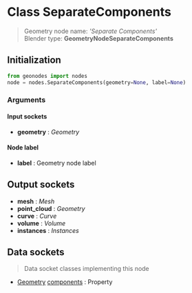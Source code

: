 
# Class SeparateComponents

> Geometry node name: _'Separate Components'_<br>Blender type:  **GeometryNodeSeparateComponents**

## Initialization


```python
from geonodes import nodes
node = nodes.SeparateComponents(geometry=None, label=None)
```


### Arguments


#### Input sockets



- **geometry** : _Geometry_



#### Node label



- **label** : Geometry node label



## Output sockets



- **mesh** : _Mesh_
- **point_cloud** : _Geometry_
- **curve** : _Curve_
- **volume** : _Volume_
- **instances** : _Instances_



## Data sockets

> Data socket classes implementing this node


- [Geometry](./sockets/Geometry.md) [components](./sockets/Geometry.md#components) : Property


